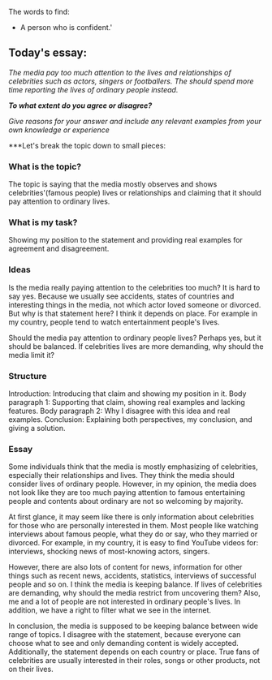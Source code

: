 The words to find:
- A person who is confident.'

## Today's essay:
*The media pay too much attention to the lives and relationships of celebrities such as actors, singers or footballers. The should spend more time reporting the lives of ordinary people instead.*

***To what extent do you agree or disagree?***

*Give reasons for your answer and include any relevant examples from your own knowledge or experience*

***Let's break the topic down to small pieces:

### What is the topic?
The topic is saying that the media mostly observes and shows celebrities'(famous people) lives or relationships and claiming that it should pay attention to ordinary lives.

### What is my task?
Showing my position to the statement and providing real examples for agreement and disagreement.

### Ideas
Is the media really paying attention to the celebrities too much? It is hard to say yes. Because we usually see accidents, states of countries and interesting things in the media, not which actor loved someone or divorced. But why is that statement here? I think it depends on place. For example in my country, people tend to watch entertainment people's lives.

Should the media pay attention to ordinary people lives? Perhaps yes, but it should be balanced. If celebrities lives are more demanding, why should the media limit it?

### Structure
Introduction:
	Introducing that claim and showing my position in it.
Body paragraph 1:
	Supporting that claim, showing real examples and lacking features.
Body paragraph 2:
	Why I disagree with this idea and real examples.
Conclusion:
	Explaining both perspectives, my conclusion, and giving a solution.

### Essay
Some individuals think that the media is mostly emphasizing of celebrities, especially their relationships and lives. They think the media should consider lives of ordinary people. However, in my opinion, the media does not look like they are too much paying attention to famous entertaining people and contents about ordinary are not so welcoming by majority.

At first glance, it may seem like there is only information about celebrities for those who are personally interested in them. Most people like watching interviews about famous people, what they do or say, who they married or divorced. For example, in my country, it is easy to find YouTube videos for: interviews, shocking news of most-knowing actors, singers. 

However, there are also lots of content for news, information for other things such as recent news, accidents, statistics, interviews of successful people and so on. I think the media is keeping balance. If lives of celebrities are demanding, why should the media restrict from uncovering them? Also, me and a lot of people are not interested in ordinary people's lives. In addition, we have a right to filter what we see in the internet.

In conclusion, the media is supposed to be keeping balance between wide range of topics. I disagree with the statement, because everyone can choose what to see and only demanding content is widely accepted. Additionally, the statement depends on each country or place. True fans of celebrities are usually interested in their roles, songs or other products, not on their lives.



